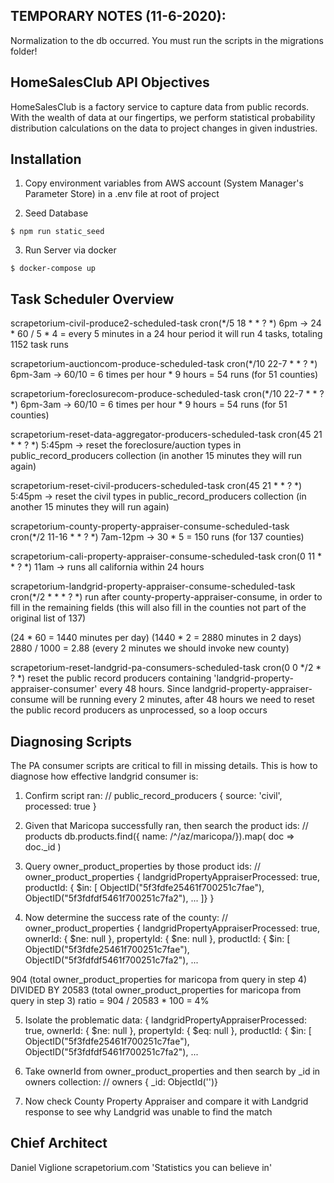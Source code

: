 ## TEMPORARY NOTES (11-6-2020):
Normalization to the db occurred. You must run the scripts in the migrations folder!

## HomeSalesClub API Objectives

HomeSalesClub is a factory service to capture data from public records. With the wealth of data at our fingertips, we perform statistical probability distribution calculations on the data to project changes in given industries.

## Installation

1. Copy environment variables from AWS account (System Manager's Parameter Store) in a .env file at root of project

2. Seed Database

```
$ npm run static_seed
```

3. Run Server via docker

```
$ docker-compose up
```

## Task Scheduler Overview

scrapetorium-civil-produce2-scheduled-task
cron(*/5 18 * * ? *)
6pm -> 24 * 60 / 5 * 4 = every 5 minutes in a 24 hour period it will run 4 tasks, totaling 1152 task runs

scrapetorium-auctioncom-produce-scheduled-task
cron(*/10 22-7 * * ? *)
6pm-3am -> 60/10 = 6 times per hour * 9 hours = 54 runs (for 51 counties)

scrapetorium-foreclosurecom-produce-scheduled-task
cron(*/10 22-7 * * ? *)
6pm-3am -> 60/10 = 6 times per hour * 9 hours = 54 runs (for 51 counties)

scrapetorium-reset-data-aggregator-producers-scheduled-task
cron(45 21 * * ? *)
5:45pm -> reset the foreclosure/auction types in public_record_producers collection (in another 15 minutes they will run again)

scrapetorium-reset-civil-producers-scheduled-task
cron(45 21 * * ? *)
5:45pm -> reset the civil types in public_record_producers collection (in another 15 minutes they will run again)

scrapetorium-county-property-appraiser-consume-scheduled-task
cron(*/2 11-16 * * ? *)
7am-12pm -> 30 * 5 = 150 runs (for 137 counties)

scrapetorium-cali-property-appraiser-consume-scheduled-task
cron(0 11 * * ? *)
11am -> runs all california within 24 hours

scrapetorium-landgrid-property-appraiser-consume-scheduled-task
cron(*/2 * * * ? *)
run after county-property-appraiser-consume, in order to fill in the remaining fields (this will also fill in the counties not part of the original list of 137)

(24 * 60 = 1440 minutes per day)
(1440 * 2 = 2880 minutes in 2 days)
2880 / 1000 = 2.88 (every 2 minutes we should invoke new county)

scrapetorium-reset-landgrid-pa-consumers-scheduled-task
cron(0 0 */2 * ? *)
reset the public record producers containing 'landgrid-property-appraiser-consumer' every 48 hours. Since landgrid-property-appraiser-consume will be running every 2 minutes, after 48 hours we need to reset the public record producers as unprocessed, so a loop occurs

## Diagnosing Scripts

The PA consumer scripts are critical to fill in missing details. This is how to diagnose how effective landgrid consumer is:

1. Confirm script ran: 
// public_record_producers
{ source: 'civil', processed: true }

2. Given that Maricopa successfully ran, then search the product ids:
// products
db.products.find({ name: /^\/az\/maricopa/}).map( doc => doc._id )

3. Query owner_product_properties by those product ids:
// owner_product_properties
{ 
    landgridPropertyAppraiserProcessed: true,
    productId: { $in: [
    ObjectID("5f3fdfe25461f700251c7fae"),
    ObjectID("5f3fdfdf5461f700251c7fa2"),
    ...
    ]}
}

4. Now determine the success rate of the county:
// owner_product_properties
{
        landgridPropertyAppraiserProcessed: true,
        ownerId: { $ne: null },
        propertyId: { $ne: null },
        productId: {
          $in: [
            ObjectID("5f3fdfe25461f700251c7fae"),
            ObjectID("5f3fdfdf5461f700251c7fa2"),
            ...

904 (total owner_product_properties for maricopa from query in step 4)
DIVIDED BY
20583 (total owner_product_properties for maricopa from query in step 3)
ratio = 904 / 20583 * 100 = 4%

5. Isolate the problematic data:
{
    landgridPropertyAppraiserProcessed: true,
    ownerId: { $ne: null },
    propertyId: { $eq: null },
    productId: {
        $in: [
            ObjectID("5f3fdfe25461f700251c7fae"),
            ObjectID("5f3fdfdf5461f700251c7fa2"),
            ...

6. Take ownerId from owner_product_properties and then search by _id in owners collection:
// owners
{ _id: ObjectId('')}

7. Now check County Property Appraiser and compare it with Landgrid response to see why Landgrid was unable to find the match

## Chief Architect

Daniel Viglione
scrapetorium.com
'Statistics you can believe in'
  
